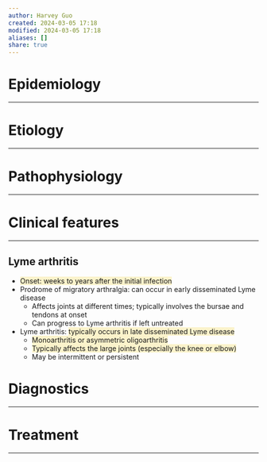 ```yaml
---
author: Harvey Guo
created: 2024-03-05 17:18
modified: 2024-03-05 17:18
aliases: []
share: true
---
```


# Epidemiology
---


# Etiology
---


# Pathophysiology
---


# Clinical features
---
## Lyme arthritis
- <span style="background:rgba(240, 200, 0, 0.2)">Onset: weeks to years after the initial infection</span>
- Prodrome of migratory arthralgia: can occur in early disseminated Lyme disease
	- Affects joints at different times; typically involves the bursae and tendons at onset
	- Can progress to Lyme arthritis if left untreated
- Lyme arthritis: <span style="background:rgba(240, 200, 0, 0.2)">typically occurs in late disseminated Lyme disease</span>
	- <span style="background:rgba(240, 200, 0, 0.2)">Monoarthritis or asymmetric oligoarthritis</span>
	- <span style="background:rgba(240, 200, 0, 0.2)">Typically affects the large joints (especially the knee or elbow)</span>
	- May be intermittent or persistent

# Diagnostics
---


# Treatment
---

